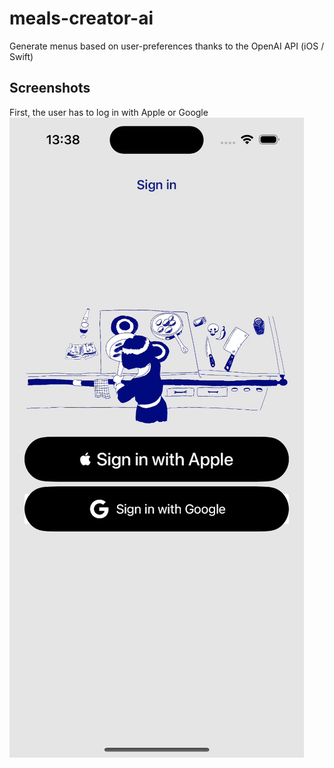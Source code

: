 # meals-creator-ai
Generate menus based on user-preferences thanks to the OpenAI API (iOS / Swift)

## Screenshots

First, the user has to log in with Apple or Google
![](@Docs/LogInGif)
